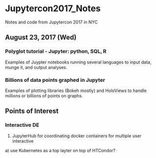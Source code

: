 # Jupytercon2017_Notes
Notes and code from Jupytercon 2017 in NYC


## August 23, 2017 (Wed)
### Polyglot tutorial - Jupyter: python, SQL, R
Examples of Juypter notebooks running several languages to input data, munge it, and output analyses.

### Billions of data points graphed in Jupyter
Examples of plotting libraries (Bokeh mostly) and HoloViews to handle millions or billions of points on graphs.



## Points of Interest
### Interactive DE
1) JupyterHub for coordinating docker containers for multiple user interactive

a) use Kubernetes as a top layter on top of HTCondor?
 
